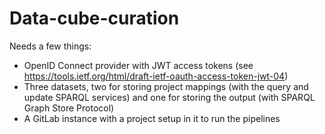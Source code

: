 # Data-cube-curation

Needs a few things:

- OpenID Connect provider with JWT access tokens (see https://tools.ietf.org/html/draft-ietf-oauth-access-token-jwt-04)
- Three datasets, two for storing project mappings (with the query and update SPARQL services) and one for storing the output (with SPARQL Graph Store Protocol)
- A GitLab instance with a project setup in it to run the pipelines
